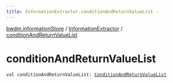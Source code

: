 ```yaml
---
title: InformationExtractor.conditionAndReturnValueList - 
---
```


[bwdm.informationStore](../index.html) / [InformationExtractor](index.html) / [conditionAndReturnValueList](./condition-and-return-value-list.html)

# conditionAndReturnValueList

`val conditionAndReturnValueList: `[`ConditionAndReturnValueList`](../-condition-and-return-value-list/index.html)